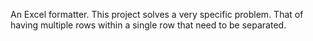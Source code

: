 An Excel formatter. This project solves a very specific problem. That of having multiple rows within a single row that need to be separated.